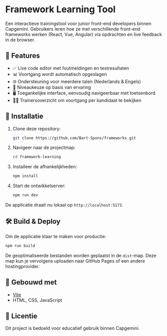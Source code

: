 # Framework Learning Tool

Een interactieve trainingstool voor junior front-end developers binnen Capgemini. Gebruikers leren hoe ze met verschillende front-end frameworks werken (React, Vue, Angular) via opdrachten en live feedback in de browser.

## 🔧 Features

- ✅ Live code editor met foutmeldingen en testresultaten  
- 📊 Voortgang wordt automatisch opgeslagen  
- 🌐 Ondersteuning voor meerdere talen (Nederlands & Engels)  
- 🧠 Niveaukeuze op basis van ervaring  
- 🖥️ Toegankelijke interface, eenvoudig navigeerbaar met toetsenbord  
- 👨‍🏫 Trainersoverzicht om voortgang per kandidaat te bekijken  

## 🚀 Installatie

1. Clone deze repository:
   ```bash
   git clone https://github.com/Bart-Spons/frameworks.git
   ```

2. Navigeer naar de projectmap:
   ```bash
   cd framework-learning
   ```

3. Installeer de afhankelijkheden:
   ```bash
   npm install
   ```

4. Start de ontwikkelserver:
   ```bash
   npm run dev
   ```

De applicatie draait nu lokaal op `http://localhost:5173`.

## 🛠️ Build & Deploy

Om de applicatie klaar te maken voor productie:

```bash
npm run build
```

De geoptimaliseerde bestanden worden geplaatst in de `dist`-map. Deze map kun je vervolgens uploaden naar GitHub Pages of een andere hostingprovider.

## 📁 Gebouwd met

- [Vite](https://vitejs.dev/)
- HTML, CSS, JavaScript

## 📄 Licentie

Dit project is bedoeld voor educatief gebruik binnen Capgemini.
